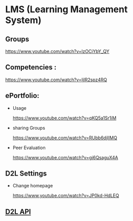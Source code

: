 # LMS (Learning Management System)



## Groups

https://www.youtube.com/watch?v=lzOCiYbY_QY

## Competencies :

https://www.youtube.com/watch?v=ljlR2spz4RQ


## ePortfolio:

* Usage

   https://www.youtube.com/watch?v=qKQ5a1Sr1iM
   
* sharing Groups

   https://www.youtube.com/watch?v=RUbb6djIIMQ

* Peer Evaluation

   https://www.youtube.com/watch?v=gj6QsaguX4A

## D2L Settings 

*  Change homepage

   https://www.youtube.com/watch?v=JP0kd-HdLEQ




## [D2L API](./D2L_API.md)


